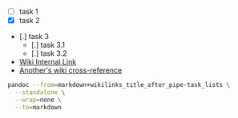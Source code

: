 -   [ ] task 1
-   [X] task 2
-   [.] task 3
    -   [.] task 3.1
    -   [.] task 3.2
-   [Wiki Internal Link](20231106-1619)
-   [Another's wiki cross-reference](wn.home:index)

``` bash
pandoc --from=markdown+wikilinks_title_after_pipe-task_lists \
  --standalone \
  --wrap=none \
  --to=markdown
```
